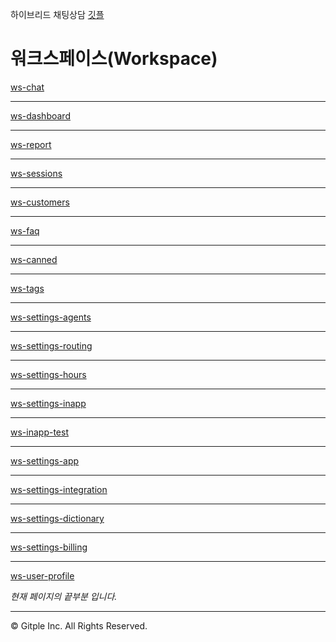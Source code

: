 하이브리드 채팅상담 [깃플](https://gitple.io)

# 워크스페이스(Workspace)

[ws-chat](ws-chat.md ':include')

---

[ws-dashboard](ws-dashboard.md ':include')

---

[ws-report](ws-report.md ':include')

---

[ws-sessions](ws-sessions.md ':include')

---

[ws-customers](ws-customers.md ':include')

---

[ws-faq](ws-faq.md ':include')

---

[ws-canned](ws-canned.md ':include')

---

[ws-tags](ws-tags.md ':include')

---

[ws-settings-agents](ws-settings-agents.md ':include')

---

[ws-settings-routing](ws-settings-routing.md ':include')

---

[ws-settings-hours](ws-settings-hours.md ':include')

---

[ws-settings-inapp](ws-settings-inapp.md ':include')

---

[ws-inapp-test](ws-inapp-test.md ':include')

---

[ws-settings-app](ws-settings-app.md ':include')

---

[ws-settings-integration](ws-settings-integration.md ':include')

---

[ws-settings-dictionary](ws-settings-dictionary.md ':include')

---

[ws-settings-billing](ws-settings-billing.md ':include')

---

[ws-user-profile](ws-user-profile.md ':include')


*현재 페이지의 끝부분 입니다.*

---

© Gitple Inc. All Rights Reserved.
